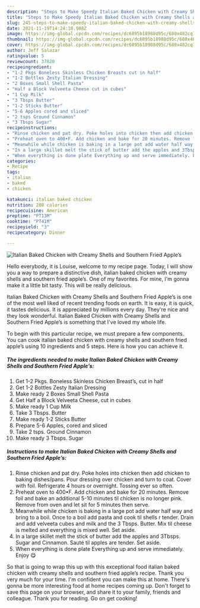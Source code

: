 ```yaml
---
description: "Steps to Make Speedy Italian Baked Chicken with Creamy Shells and Southern Fried Apple’s"
title: "Steps to Make Speedy Italian Baked Chicken with Creamy Shells and Southern Fried Apple’s"
slug: 245-steps-to-make-speedy-italian-baked-chicken-with-creamy-shells-and-southern-fried-apples
date: 2021-11-19T14:24:18.988Z
image: https://img-global.cpcdn.com/recipes/dc6895b18988d95c/680x482cq70/italian-baked-chicken-with-creamy-shells-and-southern-fried-apples-recipe-main-photo.jpg
thumbnail: https://img-global.cpcdn.com/recipes/dc6895b18988d95c/680x482cq70/italian-baked-chicken-with-creamy-shells-and-southern-fried-apples-recipe-main-photo.jpg
cover: https://img-global.cpcdn.com/recipes/dc6895b18988d95c/680x482cq70/italian-baked-chicken-with-creamy-shells-and-southern-fried-apples-recipe-main-photo.jpg
author: Jeff Salazar
ratingvalue: 5
reviewcount: 37820
recipeingredient:
- "1-2 Pkgs Boneless Skinless Chicken Breasts cut in half"
- "1-2 Bottles Zesty Italian Dressing"
- "2 Boxes Small Shell Pasta"
- "Half a Block Velveeta Cheese cut in cubes"
- "1 Cup Milk"
- "3 Tbsps Butter"
- "1-2 Sticks Butter"
- "5-6 Apples cored and sliced"
- "2 tsps Ground Cinnamon"
- "3 Tbsps Sugar"
recipeinstructions:
- "Rinse chicken and pat dry. Poke holes into chicken then add chicken to baking dishes/pans. Pour dressing over chicken and turn to coat. Cover with foil. Refrigerate 4 hours or overnight. Tossing ever so often."
- "Preheat oven to 400•F. Add chicken and bake for 20 minutes. Remove foil and bake an additional 5-10 minutes til chicken is no longer pink. Remove from oven and let sit for 5 minutes then serve."
- "Meanwhile while chicken is baking in a large pot add water half way and bring to a boil. Once to a boil add pasta and cook til shells r tender. Drain and add velveeta cubes and milk and the 3 Tbsps. Butter. Mix til cheese is melted and everything is mixed well. Set aside."
- "In a large skillet melt the stick of butter add the apples and 3Tbsps. Sugar and Cinnamon. Sauté til apples are tender. Set aside."
- "When everything is done plate Everything up and serve immediately. Enjoy 😋"
categories:
- Recipe
tags:
- italian
- baked
- chicken

katakunci: italian baked chicken 
nutrition: 208 calories
recipecuisine: American
preptime: "PT13M"
cooktime: "PT41M"
recipeyield: "3"
recipecategory: Dinner

---
```



![Italian Baked Chicken with Creamy Shells and Southern Fried Apple’s](https://img-global.cpcdn.com/recipes/dc6895b18988d95c/680x482cq70/italian-baked-chicken-with-creamy-shells-and-southern-fried-apples-recipe-main-photo.jpg)

Hello everybody, it is Louise, welcome to my recipe page. Today, I will show you a way to prepare a distinctive dish, italian baked chicken with creamy shells and southern fried apple’s. One of my favorites. For mine, I'm gonna make it a little bit tasty. This will be really delicious.



Italian Baked Chicken with Creamy Shells and Southern Fried Apple’s is one of the most well liked of recent trending foods on earth. It is easy, it is quick, it tastes delicious. It is appreciated by millions every day. They're nice and they look wonderful. Italian Baked Chicken with Creamy Shells and Southern Fried Apple’s is something that I've loved my whole life.


To begin with this particular recipe, we must prepare a few components. You can cook italian baked chicken with creamy shells and southern fried apple’s using 10 ingredients and 5 steps. Here is how you can achieve it.

<!--inarticleads1-->

##### The ingredients needed to make Italian Baked Chicken with Creamy Shells and Southern Fried Apple’s:

1. Get 1-2 Pkgs. Boneless Skinless Chicken Breast’s, cut in half
1. Get 1-2 Bottles Zesty Italian Dressing
1. Make ready 2 Boxes Small Shell Pasta
1. Get Half a Block Velveeta Cheese, cut in cubes
1. Make ready 1 Cup Milk
1. Take 3 Tbsps. Butter
1. Make ready 1-2 Sticks Butter
1. Prepare 5-6 Apples, cored and sliced
1. Take 2 tsps. Ground Cinnamon
1. Make ready 3 Tbsps. Sugar




<!--inarticleads2-->

##### Instructions to make Italian Baked Chicken with Creamy Shells and Southern Fried Apple’s:

1. Rinse chicken and pat dry. Poke holes into chicken then add chicken to baking dishes/pans. Pour dressing over chicken and turn to coat. Cover with foil. Refrigerate 4 hours or overnight. Tossing ever so often.
1. Preheat oven to 400•F. Add chicken and bake for 20 minutes. Remove foil and bake an additional 5-10 minutes til chicken is no longer pink. Remove from oven and let sit for 5 minutes then serve.
1. Meanwhile while chicken is baking in a large pot add water half way and bring to a boil. Once to a boil add pasta and cook til shells r tender. Drain and add velveeta cubes and milk and the 3 Tbsps. Butter. Mix til cheese is melted and everything is mixed well. Set aside.
1. In a large skillet melt the stick of butter add the apples and 3Tbsps. Sugar and Cinnamon. Sauté til apples are tender. Set aside.
1. When everything is done plate Everything up and serve immediately. Enjoy 😋




So that is going to wrap this up with this exceptional food italian baked chicken with creamy shells and southern fried apple’s recipe. Thank you very much for your time. I'm confident you can make this at home. There's gonna be more interesting food at home recipes coming up. Don't forget to save this page on your browser, and share it to your family, friends and colleague. Thank you for reading. Go on get cooking!
